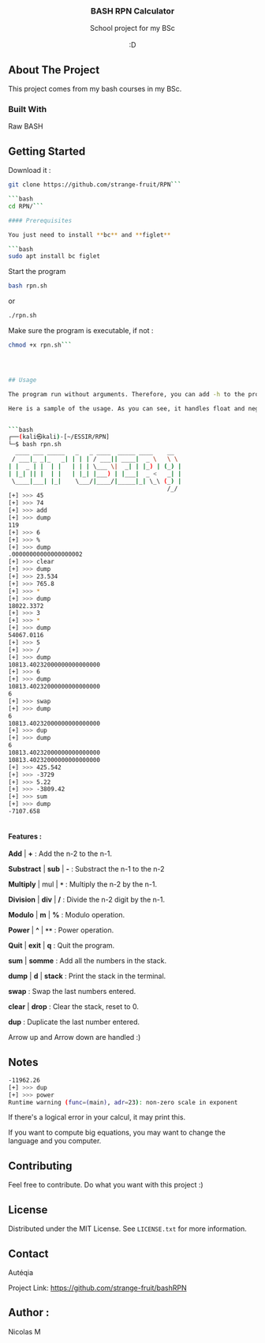 

<div align="center">
 

  <h3 align="center">BASH RPN Calculator</h3>

  <p align="center">
School project for my BSc
    <br />
    <br />
:D
  </p>
</div>



## About The Project


This project comes from my bash courses in my BSc. 

### Built With

Raw BASH

## Getting Started

Download it :

```bash
git clone https://github.com/strange-fruit/RPN```

```bash
cd RPN/```

#### Prerequisites

You just need to install **bc** and **figlet**

```bash
sudo apt install bc figlet
```

Start the program
  ```bash
bash rpn.sh
  ```
or
```bash
./rpn.sh
```

Make sure the program is executable, if not : 
```bash
chmod +x rpn.sh```




## Usage

The program run without arguments. Therefore, you can add -h to the program in order to see how to use it.

Here is a sample of the usage. As you can see, it handles float and negative number


```bash
┌──(kali㉿kali)-[~/ESSIR/RPN]
└─$ bash rpn.sh
  ____ ___ _____   _   _ ____  _____ ____    __   
 / ___|_ _|_   _| | | | / ___|| ____|  _ \   \ \  
| |  _ | |  | |   | | | \___ \|  _| | |_) | (_) | 
| |_| || |  | |   | |_| |___) | |___|  _ <   _| | 
 \____|___| |_|    \___/|____/|_____|_| \_\ (_) | 
                                             /_/  
[+] >>> 45
[+] >>> 74
[+] >>> add
[+] >>> dump
119
[+] >>> 6
[+] >>> %
[+] >>> dump
.00000000000000000002
[+] >>> clear
[+] >>> dump
[+] >>> 23.534
[+] >>> 765.8
[+] >>> *
[+] >>> dump
18022.3372
[+] >>> 3
[+] >>> *
[+] >>> dump
54067.0116
[+] >>> 5
[+] >>> /
[+] >>> dump                                                                     
10813.40232000000000000000
[+] >>> 6
[+] >>> dump
10813.40232000000000000000
6
[+] >>> swap
[+] >>> dump
6
10813.40232000000000000000
[+] >>> dup
[+] >>> dump
6
10813.40232000000000000000
10813.40232000000000000000
[+] >>> 425.542
[+] >>> -3729
[+] >>> 5.22
[+] >>> -3809.42
[+] >>> sum
[+] >>> dump
-7107.658



```


#### Features :

**Add** | **+** : Add the n-2 to the n-1. 

**Substract** | **sub** | **-** : Substract the n-1 to the n-2

**Multiply** | mul | **`*`** : Multiply the n-2 by the n-1.

**Division** | **div** | **/** : Divide the n-2 digit by the n-1.

**Modulo** | **m** | **%** : Modulo operation.

**Power** | **^** | **``**``** : Power operation.

**Quit** | **exit** | **q** : Quit the program.

**sum** | **somme** : Add all the numbers in the stack.

**dump** | **d** | **stack** : Print the stack in the terminal.

**swap** : Swap the last numbers entered.

**clear** | **drop** : Clear the stack, reset to 0.

**dup** : Duplicate the last number entered.


Arrow up and Arrow down are handled :)


## Notes 

```bash
-11962.26
[+] >>> dup
[+] >>> power
Runtime warning (func=(main), adr=23): non-zero scale in exponent
```
If there's a logical error in your calcul, it may print this. 

If you want to compute big equations, you may want to change the language and you computer.


## Contributing

Feel free to contribute. Do what you want with this project :)


## License

Distributed under the MIT License. See `LICENSE.txt` for more information.


## Contact

Autéqia

Project Link: https://github.com/strange-fruit/bashRPN


## Author : 

Nicolas M